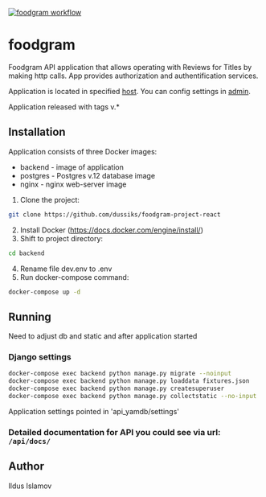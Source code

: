 [![foodgram workflow](https://github.com/dussiks/foodgram-project-react/actions/workflows/foodgram_workflow.yaml/badge.svg?branch=master&event=push)](https://github.com/dussiks/foodgram-project-react/actions/workflows/foodgram_workflow.yaml)

# foodgram

Foodgram API application that allows operating with Reviews for Titles by making http calls. App provides authorization and authentification services.

Application is located in specified [host](http://178.154.197.202/). You can config settings in [admin](http://178.154.197.202/admin/).

Application released with tags v.*

## Installation

Application consists of three Docker images:
- backend - image of application
- postgres - Postgres v.12 database image
- nginx - nginx web-server image

1. Clone the project:
 
```bash
git clone https://github.com/dussiks/foodgram-project-react
```

2. Install Docker (https://docs.docker.com/engine/install/)
3. Shift to project directory:

```bash
cd backend
```

4. Rename file dev.env to .env
5. Run docker-compose command:

```bash
docker-compose up -d
```

## Running

Need to adjust db and static and after application started

### Django settings
```bash
docker-compose exec backend python manage.py migrate --noinput
docker-compose exec backend python manage.py loaddata fixtures.json
docker-compose exec backend python manage.py createsuperuser
docker-compose exec backend python manage.py collectstatic --no-input 
```
Application settings pointed in 'api_yamdb/settings'


### Detailed documentation for API you could see via url: ```/api/docs/```


## Author
Ildus Islamov

